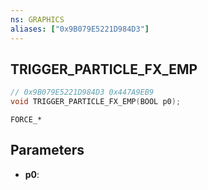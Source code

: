 ```yaml
---
ns: GRAPHICS
aliases: ["0x9B079E5221D984D3"]
---
```

## TRIGGER_PARTICLE_FX_EMP

```c
// 0x9B079E5221D984D3 0x447A9EB9
void TRIGGER_PARTICLE_FX_EMP(BOOL p0);
```

```
FORCE_*
```

## Parameters
* **p0**: 


